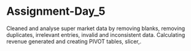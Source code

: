 # Assignment-Day_5
Cleaned and analyse super market data by removing blanks, removing duplicates, irrelevant entries, invalid and inconsistent data. Calculating revenue generated and creating PIVOT tables, slicer,.
